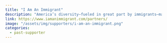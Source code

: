 ```yaml
---
title: "I Am An Immigrant"
description: "America’s diversity–fueled in great part by immigrants–makes us stronger and more connected as a nation."
link: https://www.iamanimmigrant.com/partners/
image: "/assets/img/supporters/i-am-an-immigrant.png"
categories:
  - past-supporter
---
```


<!-- TODO: Add related event/sponsorship details -->
